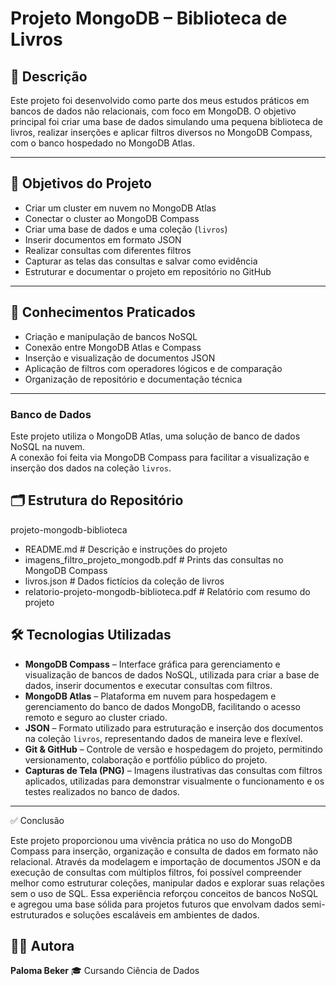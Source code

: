 # Projeto MongoDB – Biblioteca de Livros

## 📌 Descrição

Este projeto foi desenvolvido como parte dos meus estudos práticos em bancos de dados não relacionais, com foco em MongoDB. 
O objetivo principal foi criar uma base de dados simulando uma pequena biblioteca de livros, realizar inserções e aplicar filtros diversos no MongoDB Compass, com o banco hospedado no MongoDB Atlas.

---

## 🎯 Objetivos do Projeto

- Criar um cluster em nuvem no MongoDB Atlas
- Conectar o cluster ao MongoDB Compass
- Criar uma base de dados e uma coleção (`livros`)
- Inserir documentos em formato JSON
- Realizar consultas com diferentes filtros
- Capturar as telas das consultas e salvar como evidência
- Estruturar e documentar o projeto em repositório no GitHub

---

## 🧠 Conhecimentos Praticados

- Criação e manipulação de bancos NoSQL
- Conexão entre MongoDB Atlas e Compass
- Inserção e visualização de documentos JSON
- Aplicação de filtros com operadores lógicos e de comparação
- Organização de repositório e documentação técnica

---
### Banco de Dados
Este projeto utiliza o MongoDB Atlas, uma solução de banco de dados NoSQL na nuvem.  
A conexão foi feita via MongoDB Compass para facilitar a visualização e inserção dos dados na coleção `livros`.

## 🗂 Estrutura do Repositório
projeto-mongodb-biblioteca
- README.md                                 # Descrição e instruções do projeto
- imagens_filtro_projeto_mongodb.pdf        # Prints das consultas no MongoDB Compass
- livros.json                               # Dados fictícios da coleção de livros
- relatorio-projeto-mongodb-biblioteca.pdf  # Relatório com resumo do projeto



## 🛠 Tecnologias Utilizadas

- **MongoDB Compass** – Interface gráfica para gerenciamento e visualização de bancos de dados NoSQL, utilizada para criar a base de dados, inserir documentos e executar consultas com filtros.
- **MongoDB Atlas** – Plataforma em nuvem para hospedagem e gerenciamento do banco de dados MongoDB, facilitando o acesso remoto e seguro ao cluster criado.
- **JSON** – Formato utilizado para estruturação e inserção dos documentos na coleção `livros`, representando dados de maneira leve e flexível.
- **Git & GitHub** – Controle de versão e hospedagem do projeto, permitindo versionamento, colaboração e portfólio público do projeto.
- **Capturas de Tela (PNG)** – Imagens ilustrativas das consultas com filtros aplicados, utilizadas para demonstrar visualmente o funcionamento e os testes realizados no banco de dados.

---

✅ Conclusão

Este projeto proporcionou uma vivência prática no uso do MongoDB Compass para inserção, organização e consulta de dados em formato não relacional. Através da modelagem e importação de documentos JSON e da execução de consultas com múltiplos filtros, foi possível compreender melhor como estruturar coleções, manipular dados e explorar suas relações sem o uso de SQL. Essa experiência reforçou conceitos de bancos NoSQL e agregou uma base sólida para projetos futuros que envolvam dados semi-estruturados e soluções escaláveis em ambientes de dados.

## 👩‍💻 Autora

**Paloma Beker**
🎓 Cursando Ciência de Dados
